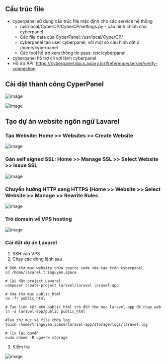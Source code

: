 ## Cấu trúc file
- cyperpanel sử dụng cấu trúc file mặc định cho các service hệ thống
  - /usr/local/CyberCP/CyberCP/settings.py - cấu hình chính cho cyberpanel
  - Các file data của CyberPanel: /usr/local/CyberCP/
  - cyberpanel tạo user cyberpanel, với một số cấu hình đặt ở /home/cyberpanel
  - Các tool hỗ trợ xem thông tin pass: /etc/cyberpanel
- cyberpanel hỗ trợ cli với lệnh cyberpanel
- Hỗ trợ API: https://cyberpanel.docs.apiary.io/#reference/server/verify-connection

## Cài đặt thành công CyperPanel

![image](https://github.com/user-attachments/assets/483e3016-fbef-40f8-a37c-39ed9026a780)

![image](https://github.com/user-attachments/assets/f0f26bfb-87d6-465a-9893-c7f01a3066b8)

## Tạo dự án website ngôn ngữ Lavarel
### Tạo Website: Home >> Websites >> Create Website

![image](https://github.com/user-attachments/assets/83e65d9d-020c-432a-a9d0-b6cb589c20db)

### Gán self signed SSL: Home >> Manage SSL >> Select Website >> Issue SSL

![image](https://github.com/user-attachments/assets/5a6e5681-e8a5-4294-af7e-0b46092ae35f)

### Chuyển hướng HTTP sang HTTPS (Home >> Website >> Select Website >> Manage >> Rewrite Rules 

![image](https://github.com/user-attachments/assets/5a35a2be-72b6-4bad-a40d-913f09d5aaa7)


### Trỏ domain về VPS hosting

![image](https://github.com/user-attachments/assets/a685ed35-0824-42db-a2cf-a259ea0a7e1e)

### Cài đặt dự án Lavarel
1. SSH vào VPS
2. Chạy các dòng lệnh sau

```
# Đến thư mục website chứa source code vừa tạo trên cyberpanel
cd /home/lavarel.tringuyen.space

# Cài đặt project Lavarel
composer create-project laravel/laravel laravel-app

# Xóa thư mục public_html
rm -fr public_html

# Tạo liên kết mềm public_html trỏ đến thư mục laravel-app để chạy web
ln -s laravel-app/public public_html

#Tạo thư mục và file chứa log
touch /home/tringuyen.space/laravel-app/storage/logs/laravel.log

# Fix lại quyền
sudo chmod -R ugo+rw storage
```

3. Kiểm tra

![image](https://github.com/user-attachments/assets/8f0c1fc9-ffe7-4dcf-bbd7-e3cba81af803)
